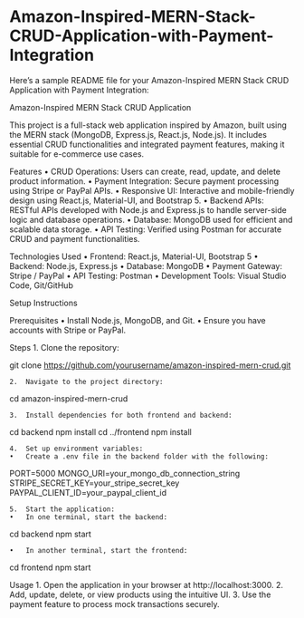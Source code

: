 # Amazon-Inspired-MERN-Stack-CRUD-Application-with-Payment-Integration

Here’s a sample README file for your Amazon-Inspired MERN Stack CRUD Application with Payment Integration:

Amazon-Inspired MERN Stack CRUD Application

This project is a full-stack web application inspired by Amazon, built using the MERN stack (MongoDB, Express.js, React.js, Node.js). It includes essential CRUD functionalities and integrated payment features, making it suitable for e-commerce use cases.

Features
	•	CRUD Operations: Users can create, read, update, and delete product information.
	•	Payment Integration: Secure payment processing using Stripe or PayPal APIs.
	•	Responsive UI: Interactive and mobile-friendly design using React.js, Material-UI, and Bootstrap 5.
	•	Backend APIs: RESTful APIs developed with Node.js and Express.js to handle server-side logic and database operations.
	•	Database: MongoDB used for efficient and scalable data storage.
	•	API Testing: Verified using Postman for accurate CRUD and payment functionalities.

Technologies Used
	•	Frontend: React.js, Material-UI, Bootstrap 5
	•	Backend: Node.js, Express.js
	•	Database: MongoDB
	•	Payment Gateway: Stripe / PayPal
	•	API Testing: Postman
	•	Development Tools: Visual Studio Code, Git/GitHub

Setup Instructions

Prerequisites
	•	Install Node.js, MongoDB, and Git.
	•	Ensure you have accounts with Stripe or PayPal.

Steps
	1.	Clone the repository:

git clone https://github.com/yourusername/amazon-inspired-mern-crud.git


	2.	Navigate to the project directory:

cd amazon-inspired-mern-crud


	3.	Install dependencies for both frontend and backend:

cd backend
npm install
cd ../frontend
npm install


	4.	Set up environment variables:
	•	Create a .env file in the backend folder with the following:

PORT=5000
MONGO_URI=your_mongo_db_connection_string
STRIPE_SECRET_KEY=your_stripe_secret_key
PAYPAL_CLIENT_ID=your_paypal_client_id


	5.	Start the application:
	•	In one terminal, start the backend:

cd backend
npm start


	•	In another terminal, start the frontend:

cd frontend
npm start

Usage
	1.	Open the application in your browser at http://localhost:3000.
	2.	Add, update, delete, or view products using the intuitive UI.
	3.	Use the payment feature to process mock transactions securely.
